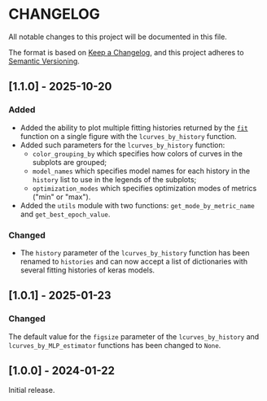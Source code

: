 # CHANGELOG

All notable changes to this project will be documented in this file.

The format is based on [Keep a Changelog](https://keepachangelog.com/en/1.1.0/), and this project adheres to [Semantic Versioning](https://semver.org/).

## [1.1.0] - 2025-10-20

### Added

- Added the ability to plot multiple fitting histories returned by the [`fit`](https://keras.io/api/models/model_training_apis/#fit-method) function on a single figure with the `lcurves_by_history` function.
- Added such parameters for the `lcurves_by_history` function:
  - `color_grouping_by` which specifies how colors of curves in the subplots are grouped;
  - `model_names` which specifies model names for each history in the `history` list to use in the legends of the subplots;
  - `optimization_modes` which specifies optimization modes of metrics ("min" or "max").
- Added the `utils` module with two functions: `get_mode_by_metric_name` and `get_best_epoch_value`.

### Changed

- The `history` parameter of the `lcurves_by_history` function has been renamed to `histories` and can now accept a list of dictionaries with several fitting histories of keras models.

## [1.0.1] - 2025-01-23

### Changed

The default value for the `figsize` parameter of the `lcurves_by_history` and `lcurves_by_MLP_estimator` functions has been changed to `None`.

## [1.0.0] - 2024-01-22

Initial release.
